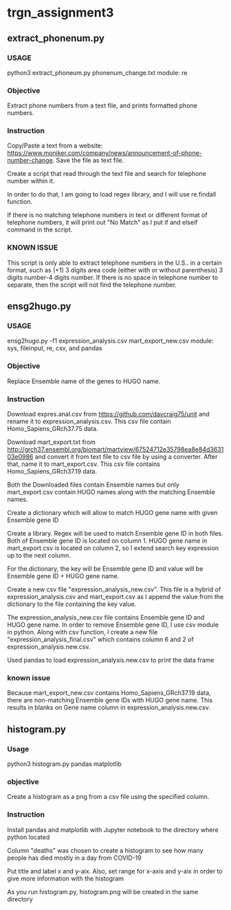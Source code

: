 # **trgn_assignment3**

## extract_phonenum.py

### USAGE
python3 extract_phoneum.py phonenum_change.txt module: re

### Objective
Extract phone numbers from a text file, and prints formatted phone numbers.

### Instruction
Copy/Paste a text from a website: https://www.moniker.com/company/news/announcement-of-phone-number-change. Save the file as text file.

Create a script that read through the text file and search for telephone number within it.

In order to do that, I am going to load regex library, and I will use re.findall function.

If there is no matching telephone numbers in text or different format of telephone numbers, it will print out "No Match" as I put if and elseif command in the script.

### KNOWN ISSUE
This script is only able to extract telephone numbers in the U.S.. in a certain format, such as (+1) 3 digits area code (either with or without parenthesis) 3 digits number-4 digits number.
If there is no space in telephone number to separate, then the script will not find the telephone number.

## ensg2hugo.py

### USAGE
ensg2hugo.py -f1 expression_analysis.csv mart_export_new.csv module: sys, fileinput, re, csv, and pandas

### Objective
Replace Ensemble name of the genes to HUGO name.

### Instruction
Download expres.anal.csv from https://github.com/davcraig75/unit and rename it to expression_analysis.csv. This csv file contain Homo_Sapiens_GRch37.75 data.

Download mart_export.txt from http://grch37.ensembl.org/biomart/martview/67524712e35798ea8e84d363103e0986 and convert it from text file to csv file by using a converter. After that, name it to mart_export.csv. This csv file contains Homo_Sapiens_GRch37.19 data.

Both the Downloaded files contain Ensemble names but only mart_export.csv contain HUGO names along with the matching Ensemble names.

Create a dictionary which will allow to match HUGO gene name with given Ensemble gene ID

Create a library. Regex will be used to match Ensemble gene ID in both files. Both of Ensemble gene ID is located on column 1.  HUGO gene name in mart_export.csv is located on column 2, so I extend search key expression up to the next column.

For the dictionary, the key will be Ensemble gene ID and value will be Ensemble gene ID + HUGO gene name.

Create a new csv file "expression_analysis_new.csv". This file is a hybrid of expression_analysis.csv and mart_export.csv as I append the value from the dictionary to the file containing the key value.

The expression_analysis_new.csv file contains Ensemble gene ID and HUGO gene name. In order to remove Ensemble gene ID, I use csv module in python. Along with csv function, I create a new file "expression_analysis_final.csv" which contains column 6 and 2 of expression_analysis.new.csv.

Used pandas to load expression_analysis.new.csv to print the data frame

### known issue
Because mart_export_new.csv contains Homo_Sapiens_GRch37.19 data, there are non-matching Ensemble gene IDs with HUGO gene name. This results in blanks on Gene name column in expression_analysis.new.csv.

## histogram.py

### Usage
python3 histogram.py pandas matplotlib

### objective
Create a histogram as a png from a csv file using the specified column.

### Instruction

Install pandas and matplotlib with Jupyter notebook to the directory where python located

Column "deaths" was chosen to create a histogram to see how many people has died mostly in a day from COVID-19

Put title and label x and y-aix. Also, set range for x-axis and y-aix in order to give more information with the histogram

As you run histogram.py, histogram.png will be created in the same directory

